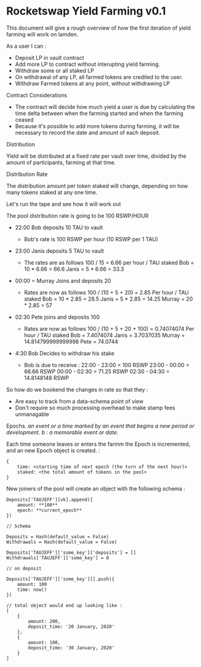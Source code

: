 # Rocketswap Yield Farming v0.1

This document will give a rough overview of how the first iteration of yield farming will work on lamden.

As a user I can : 

* Deposit LP in vault contract
* Add more LP to contract without interupting yield farming.
* Withdraw some or all staked LP
* On withdrawal of any LP, all farmed tokens are credited to the user.
* Withdraw Farmed tokens at any point, without withdrawing LP

Contract Considerations

* The contract will decide how much yield a user is due by calculating the time delta between when the farming started and when the farming ceased
* Because it's possible to add more tokens during farming, it will be necessary to record the date and amount of each deposit.

Distribution

Yield will be distributed at a fixed rate per vault over time, divided by the amount of participants, farming at that time.

Distribution Rate

The distribution amount per token staked will change, depending on how many tokens staked at any one time.

Let's run the tape and see how it will work out

The pool distribution rate is going to be 100 RSWP/HOUR

* 22:00 Bob deposits 10 TAU to vault
  * Bob's rate is 100 RSWP per hour (10 RSWP per 1 TAU)

* 23:00 Janis deposits 5 TAU to vault
  * The rates are as follows 100 / 15 = 6.66 per hour / TAU staked
  Bob = 10 * 6.66 = 66.6
  Janis = 5 * 6.66 = 33.3

* 00:00 = Murray Joins and deposits 20
  * Rates are now as follows 100 / (10 + 5 + 20) = 2.85 Per hour / TAU staked
  Bob = 10 * 2.85 = 28.5
  Janis = 5 * 2.85 = 14.25
  Murray = 20 * 2.85 = 57

* 02:30 Pete joins and deposits 100
  * Rates are now as follows 100 / (10 + 5 + 20 + 100) = 0.74074074 Per hour / TAU staked
  Bob = 7.4074074
  Janis = 3.7037035
  Murray = 14.814799999999998
  Pete = 74.0744

* 4:30 Bob Decides to withdraw his stake
  * Bob is due to receive :
  22:00 - 23:00 = 100 RSWP
  23:00 - 00:00 = 66.66 RSWP
  00:00 - 02:30 = 71.25 RSWP
  02:30 - 04:30 = 14.8148148 RSWP

So how do we bookend the changes in rate so that they :
* Are easy to track from a data-schema point of view
* Don't require so much processing overhead to make stamp fees unmanagable

Epochs. *an event or a time marked by an event that begins a new period or development. b : a memorable event or date.*

Each time someone leaves or enters the farmm the Epoch is incremented, and an new Epoch object is created. :

```
{
    time: <starting time of next epoch (the turn of the next hour)>
    staked: <the total amount of tokens in the pool>
}
```

New joiners of the pool will create an object with the following schema :

```
Deposits['TAUJEFF'][vk].append({
    amount: **100**
    epoch: **current_epoch**
})
```

  
```
// Schema

Deposits = Hash(default_value = False)
Withdrawals = Hash(default_value = False)

Deposits['TAUJEFF']['some_key']['deposits'] = []
Withdrawals['TAUJEFF']['some_key'] = 0

// on deposit

Deposits['TAUJEFF']['some_key'][].push({
    amount: 100
    time: now()
})

// total object would end up looking like : 
[
    {
        amount: 200,
        deposit_time: '20 January, 2020'
    },
    {
        amount: 100,
        deposit_time: '30 January, 2020'
    }
]

```
